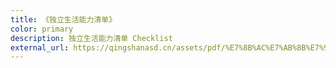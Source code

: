 ```yaml
---
title: 《独立生活能力清单》
color: primary
description: 独立生活能力清单 Checklist
external_url: https://qingshanasd.cn/assets/pdf/%E7%8B%AC%E7%AB%8B%E7%94%9F%E6%B4%BB%E8%83%BD%E5%8A%9B%E6%B8%85%E5%8D%95.pdf
---
```

